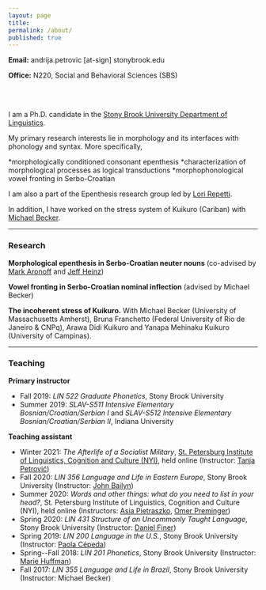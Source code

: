 ```yaml
---
layout: page
title:
permalink: /about/
published: true
---
```


<strong>Email:</strong> andrija.petrovic [at-sign] stonybrook.edu <!--(<em>contact for full CV</em>)-->

<strong>Office:</strong> N220, Social and Behavioral Sciences (SBS)

<br>
<br>

I am a Ph.D. candidate in the <a href="https://linguistics.stonybrook.edu/">Stony Brook University Department of Linguistics</a>. 

My primary research interests lie in morphology and its interfaces with phonology and syntax. More specifically,

*morphologically conditioned consonant epenthesis 
*characterization of morphological processes as logical transductions 
*morphophonological vowel fronting in Serbo-Croatian

I am also a part of the Epenthesis research group led by <a href="https://linguistics.stonybrook.edu/faculty/lori.repetti/">Lori Repetti</a>.

In addition, I have worked on the stress system of Kuikuro (Cariban) with <a href="https://becker.phonologist.org">Michael Becker</a>.

----

### Research

**Morphological epenthesis in Serbo-Croatian neuter nouns** (co-advised by <a href="https://linguistics.stonybrook.edu/faculty/mark.aronoff/">Mark Aronoff</a> and <a href="http://jeffreyheinz.net">Jeff Heinz</a>)

**Vowel fronting in Serbo-Croatian nominal inflection** (advised by Michael Becker)

**The incoherent stress of Kuikuro.** With Michael Becker (University of Massachusetts Amherst), Bruna Franchetto (Federal University of Rio de Janeiro & CNPq), Arawa Didi Kuikuro and Yanapa Mehinaku Kuikuro (University of Campinas).

----

### Teaching

**Primary instructor**
- Fall 2019: _LIN 522 Graduate Phonetics_, Stony Brook University
- Summer 2019: _SLAV-S511 Intensive Elementary Bosnian/Croatian/Serbian I_ and _SLAV-S512 Intensive Elementary Bosnian/Croatian/Serbian II_, Indiana University

**Teaching assistant**
- Winter 2021: _The Afterlife of a Socialist Military_, <a href="https://nyi.spb.ru">St. Petersburg Institute of Linguistics, Cognition and Culture (NYI)</a>, held online (Instructor: <a href="https://ikss.zrc-sazu.si/en/sodelavci/tanja-petrovic-en#v">Tanja Petrović</a>)
- Fall 2020: _LIN 356 Language and Life in Eastern Europe_, Stony Brook University (Instructor: <a href="https://linguistics.stonybrook.edu/faculty/john.bailyn/">John Bailyn</a>)
- Summer 2020: _Words and other things: what do you need to list in your head?_, St. Petersburg Institute of Linguistics, Cognition and Culture (NYI), held online (Instructors: <a href="https://asiapietraszko.com">Asia Pietraszko</a>, <a href="https://omer.lingsite.org">Omer Preminger</a>)
- Spring 2020: _LIN 431 Structure of an Uncommonly Taught Language_, Stony Brook University (Instructor: <a href="https://linguistics.stonybrook.edu/faculty/daniel.finer/">Daniel Finer</a>)
- Spring 2019: _LIN 200 Language in the U.S._, Stony Brook University (Instructor: <a href="https://paolacepeda.com">Paola Cépeda</a>)
- Spring--Fall 2018: _LIN 201 Phonetics_, Stony Brook University (Instructor: <a href="https://linguistics.stonybrook.edu/faculty/marie.huffman/">Marie Huffman</a>)
- Fall 2017: _LIN 355 Language and Life in Brazil_, Stony Brook University (Instructor: Michael Becker)
